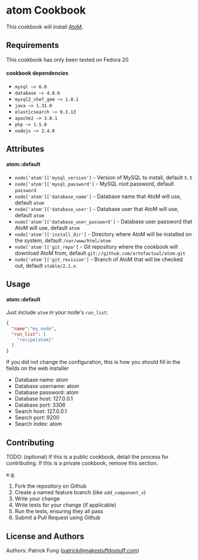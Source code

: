 atom Cookbook
=============
This cookbook will install [AtoM](https://www.accesstomemory.org/).

Requirements
------------
This cookbook has only been tested on Fedora 20

#### cookbook dependencies
- `mysql ~> 6.0`
- `database ~> 4.0.6`
- `mysql2_chef_gem ~> 1.0.1`
- `java ~> 1.31.0`
- `elasticsearch ~> 0.3.13`
- `apache2 ~> 3.0.1`
- `php ~> 1.5.0`
- `nodejs ~> 2.4.0`

Attributes
----------
#### atom::default
* `node['atom']['mysql_version']` - Version of MySQL to install, default `5.5`
* `node['atom']['mysql_password']` - MySQL root password, default `password`
* `node['atom']['database_name']` - Database name that AtoM will use, default `atom`
* `node['atom']['database_user']` - Database user that AtoM will use, default `atom`
* `node['atom']['database_user_password']` - Database user password that AtoM will use, default `atom`
* `node['atom']['install_dir']` - Directory where AtoM will be installed on the system, default `/var/www/html/atom`
* `node['atom']['git_repo']` - Git repository where the cookbook will download AtoM from, default `git://github.com/artefactual/atom.git`
* `node['atom']['git_revision']` - Branch of AtoM that will be checked out, default `stable/2.1.x`

Usage
-----
#### atom::default

Just include `atom` in your node's `run_list`:

```json
{
  "name":"my_node",
  "run_list": [
    "recipe[atom]"
  ]
}
```

If you did not change the configuration, this is how you should fill in the fields on the web installer
* Database name: atom
* Database username: atom
* Database password: atom
* Database host: 127.0.0.1
* Database port: 3306
* Search host: 127.0.0.1
* Search port: 9200
* Search index: atom

Contributing
------------
TODO: (optional) If this is a public cookbook, detail the process for contributing. If this is a private cookbook, remove this section.

e.g.
1. Fork the repository on Github
2. Create a named feature branch (like `add_component_x`)
3. Write your change
4. Write tests for your change (if applicable)
5. Run the tests, ensuring they all pass
6. Submit a Pull Request using Github

License and Authors
-------------------
Authors: Patrick Fung (<patrick@makestuffdostuff.com>)
